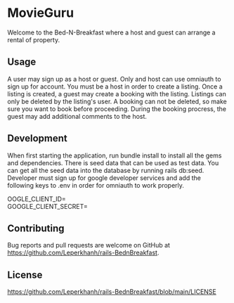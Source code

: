 # MovieGuru

Welcome to the Bed-N-Breakfast where a host and guest can arrange a rental of property.

## Usage

A user may sign up as a host or guest. Only and host can use omniauth to sign up for account. You must be a host in order to create a listing. Once a listing is created, a guest may create a booking with the listing. Listings can only be deleted by the listing's user. A booking can not be deleted, so make sure you want to book before proceeding. During the booking procress, the guest may add additional comments to the host.

## Development

When first starting the application, run bundle install to install all the gems and dependencies. There is seed data that can be used as test data. You can get all the seed data into the database by running rails db:seed. Developer must sign up for google developer services and add the following keys to .env in order for omniauth to work properly.

OOGLE_CLIENT_ID=<yourClientKey>\
GOOGLE_CLIENT_SECRET=<yourClientSecet>

## Contributing

Bug reports and pull requests are welcome on GitHub at https://github.com/Leperkhanh/rails-BednBreakfast.

## License

https://github.com/Leperkhanh/rails-BednBreakfast/blob/main/LICENSE
